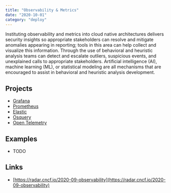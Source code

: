 ```yaml
---
title: "Observability & Metrics"
date: "2020-10-01"
category: "deploy"
---
```

Instituting observability and metrics into cloud native architectures delivers security insights so appropriate
stakeholders can resolve and mitigate anomalies appearing in reporting; tools in this area can help collect and
visualize this information. Through the use of behavioral and heuristic analysis teams can detect and escalate outliers,
suspicious events, and unexplained calls to appropriate stakeholders. Artificial intelligence (AI), machine learning (ML),
or statistical modeling are all mechanisms that are encouraged to assist in behavioral and heuristic analysis development.

## Projects
- [Grafana](https://grafana.com/)
- [Prometheus](https://prometheus.io/)
- [Elastic](https://github.com/elastic)
- [Osquery](https://github.com/osquery/osquery)
- [Open Telemetry]( https://opentelemetry.io/)

<!---
## Commercial Projects
- Datadog
- Splunk
- AlienVault
- ArcSight
-->

## Examples
- TODO

## Links
- [https://radar.cncf.io/2020-09-observability](https://radar.cncf.io/2020-09-observability)

